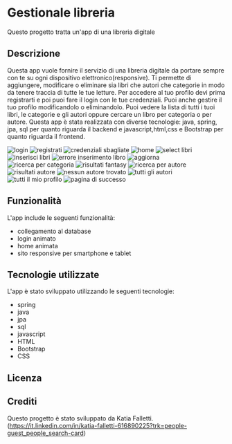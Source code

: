 # Gestionale libreria

Questo progetto tratta un'app di una libreria digitale

## Descrizione

Questa app vuole fornire il servizio di una libreria digitale da portare sempre con te su ogni dispositivo elettronico(responsive). Ti permette di aggiungere, modificare o eliminare sia libri che autori che categorie in modo da tenere traccia di tutte le tue letture. Per accedere al tuo profilo devi prima registrarti e poi puoi fare il login con le tue credenziali. Puoi anche gestire il tuo profilo modificandolo o eliminandolo. Puoi vedere la lista di tutti i tuoi libri, le categorie e gli autori oppure cercare un libro per categoria o per autore. Questa app è stata realizzata con diverse tecnologie: java, spring, jpa, sql per quanto riguarda il backend e javascript,html,css e Bootstrap per quanto riguarda il frontend.


![login](preview/login1.png)
![registrati](preview/registrati2.png)
![credenziali sbagliate](preview/errorLogin3.png)
![home](preview/home4.png)
![select libri](preview/select5.png)
![inserisci libri](preview/inserisciLibro6.png)
![errore inserimento libro](preview/errorIns7.png)
![aggiorna](preview/aggiorna8.png)
![ricerca per categoria](preview/ricercaC9.png)
![risultati fantasy](preview/risultatiFantasy10.png)
![ricerca per autore](preview/ricercaA11.png)
![risultati autore](preview/risultatiAutore12.png)
![nessun autore trovato](preview/errorAutori13.png)
![tutti gli autori](preview/autori14.png)
![tutti il mio profilo](preview/profilo14.png)
![pagina di successo](preview/success15.png)

## Funzionalità

L'app include le seguenti funzionalità:

- collegamento al database
- login animato
- home animata
- sito responsive per smartphone e tablet

## Tecnologie utilizzate

L'app è stato sviluppato utilizzando le seguenti tecnologie:
- spring
- java
- jpa
- sql
- javascript
- HTML
- Bootstrap
- CSS


## Licenza

<!-- Questo progetto è stato rilasciato sotto la licenza MIT. Per ulteriori informazioni, leggere il file `LICENSE.md`. -->

## Crediti

Questo progetto è stato sviluppato da Katia Falletti.(https://it.linkedin.com/in/katia-falletti-616890225?trk=people-guest_people_search-card)
